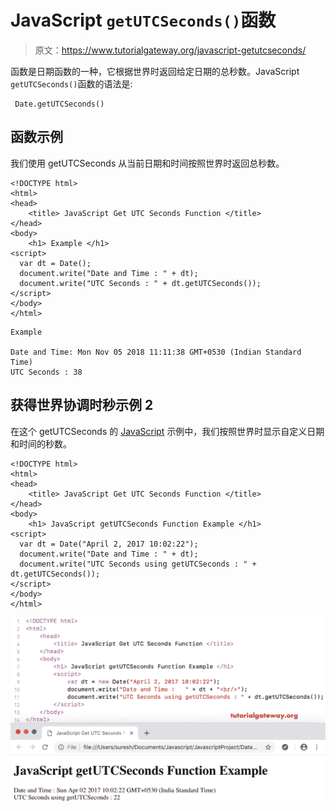 # JavaScript `getUTCSeconds()`函数

> 原文：<https://www.tutorialgateway.org/javascript-getutcseconds/>

函数是日期函数的一种，它根据世界时返回给定日期的总秒数。JavaScript `getUTCSeconds()`函数的语法是:

```
 Date.getUTCSeconds()
```

## 函数示例

我们使用 getUTCSeconds 从当前日期和时间按照世界时返回总秒数。

```
<!DOCTYPE html>
<html>
<head>
    <title> JavaScript Get UTC Seconds Function </title>
</head>
<body>
    <h1> Example </h1>
<script>
  var dt = Date();  
  document.write("Date and Time : " + dt);
  document.write("UTC Seconds : " + dt.getUTCSeconds());
</script>
</body>
</html>
```

```
Example

Date and Time: Mon Nov 05 2018 11:11:38 GMT+0530 (Indian Standard Time)
UTC Seconds : 38
```

## 获得世界协调时秒示例 2

在这个 getUTCSeconds 的 [JavaScript](https://www.tutorialgateway.org/javascript/) 示例中，我们按照世界时显示自定义日期和时间的秒数。

```
<!DOCTYPE html>
<html>
<head>
    <title> JavaScript Get UTC Seconds Function </title>
</head>
<body>
    <h1> JavaScript getUTCSeconds Function Example </h1>
<script>
  var dt = Date("April 2, 2017 10:02:22");
  document.write("Date and Time : " + dt);
  document.write("UTC Seconds using getUTCSeconds : " + dt.getUTCSeconds());
</script>
</body>
</html>
```

![JavaScript getUTCSeconds Function 2](img/70c566cc32103fd1fbe1ea3417923194.png)